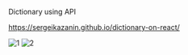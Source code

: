 Dictionary using API 

https://sergeikazanin.github.io/dictionary-on-react/

![1](https://user-images.githubusercontent.com/105712313/217463038-6af7a80b-0a7e-44b6-8f71-b7c08f53473e.png)
![2](https://user-images.githubusercontent.com/105712313/217463048-ccd23730-7d31-4241-81a9-6d6cc911076c.png)